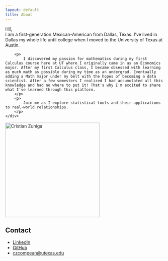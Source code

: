 ```yaml
---
layout: default
title: About
---
```


<div class="content-wrapper">
    <div class="text-content">
        <p>Hi!,
            <br>
            I am a first-generation Mexican-American from Dallas, Texas. I've lived in Dallas my whole life until college when I moved to the University of Texas at Austin.
        </p>
        
        <p>
            I discovered my passion for mathematics during my first Calculus course here at UT where I originally came in as an Economics major. After my first Calculus class, I became obsessed with learning as much math as possible during my time as an undergrad. Eventually adding a Math major under my belt with the hopes of becoming a data scientist. After a few semesters I realized I had accumulated all this knowledge and had no where to put it! That's why I'm excited to share what I've learned through this platform.
        </p>
        <p>
            Join me as I explore statistical tools and their applications to real-world relationships.
        </p>
    </div>
    
<img src="{{ '/assets/me.jpg' | relative_url }}" alt="Cristian Zuniga" width="300" class="profile-img" loading="lazy">
</div> 

<section class="contact-section">
    <h2>Contact</h2>
    <ul class="contact-links">
        <li><a href="https://linkedin.com/in/cristianzcompean" target="_blank" rel="noopener">LinkedIn</a></li>
        <li><a href="https://github.com/zunzun08" target="_blank" rel="noopener">GitHub</a></li>
        <li><a href="mailto:czcompean@utexas.edu">czcompean@utexas.edu</a></li>
    </ul>
</section>
